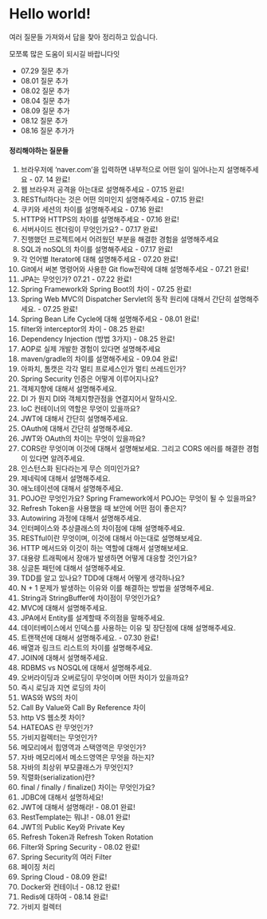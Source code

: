 # Hello world!
여러 질문들 가져와서 답을 찾아 정리하고 있습니다.

모쪼록 많은 도움이 되시길 바랍니다잇
- 07.29 질문 추가
- 08.01 질문 추가
- 08.02 질문 추가
- 08.04 질문 추가
- 08.09 질문 추가
- 08.12 질문 추가
- 08.16 질문 추가가
#### 정리해야하는 질문들
1. 브라우저에 ‘naver.com’을 입력하면 내부적으로 어떤 일이 일어나는지 설명해주세요 - 07. 14 완료!
2. 웹 브라우저 공격을 아는대로 설명해주세요 - 07.15 완료!
3. RESTful하다는 것은 어떤 의미인지 설명해주세요 - 07.15 완료!
4. 쿠키와 세션의 차이를 설명해주세요 - 07.16 완료!
5. HTTP와 HTTPS의 차이를 설명해주세요 - 07.16 완료!
6. 서버사이드 렌더링이 무엇인가요? - 07.17 완료!
7. 진행했던 프로젝트에서 어려웠던 부분을 해결한 경험을 설명해주세요
8. SQL과 noSQL의 차이를 설명해주세요 - 07.17 완료!
9. 각 언어별 Iterator에 대해 설명해주세요 - 07.20 완료!
10. Git에서 써본 명령어와 사용한 Git flow전략에 대해 설명해주세요 - 07.21 완료!
11. JPA는 무엇인가? 07.21 - 07.22 완료!
12. Spring Framework와 Spring Boot의 차이 - 07.25 완료!
13. Spring Web MVC의 Dispatcher Servlet의 동작 원리에 대해서 간단히 설명해주세요. - 07.25 완료!
14. Spring Bean Life Cycle에 대해 설명해주세요 - 08.01 완료!
15. filter와 interceptor의 차이 - 08.25 완료!
16. Dependency Injection (방법 3가지) - 08.25 완료!
17. AOP로 실제 개발한 경험이 있다면 설명해주세요
18. maven/gradle의 차이를 설명해주세요 - 09.04 완료!
19. 아파치, 톰캣은 각각 멀티 프로세스인가 멀티 쓰레드인가?
20. Spring Security 인증은 어떻게 이루어지나요?
21. 객체지향에 대해서 설명해주세요.
22. DI 가 뭔지 DI와 객체지향관점을 연결지어서 말하시오.
23. IoC 컨테이너의 역할은 무엇이 있을까요?
24. JWT에 대해서 간단히 설명해주세요.
25. OAuth에 대해서 간단히 설명해주세요.
26. JWT와 OAuth의 차이는 무엇이 있을까요?
27. CORS란 무엇이며 이것에 대해서 설명해보세요. 그리고 CORS 에러를 해결한 경험이 있다면 알려주세요.
28. 인스턴스화 된다라는게 무슨 의미인가요?
29. 제네릭에 대해서 설명해주세요.
30. 애노테이션에 대해서 설명해주세요.
31. POJO란 무엇인가요? Spring Framework에서 POJO는 무엇이 될 수 있을까요?
32. Refresh Token을 사용했을 때 보안에 어떤 점이 좋은지?
33. Autowiring 과정에 대해서 설명해주세요.
34. 인터페이스와 추상클래스의 차이점에 대해 설명해주세요.
35. RESTful이란 무엇이며, 이것에 대해서 아는대로 설명해보세요.
36. HTTP 메서드와 이것이 하는 역할에 대해서 설명해보세요.
37. 대용량 트래픽에서 장애가 발생하면 어떻게 대응할 것인가요?
38. 싱글톤 패턴에 대해서 설명해주세요.
39. TDD를 알고 있나요? TDD에 대해서 어떻게 생각하나요?
40. N + 1 문제가 발생하는 이유와 이를 해결하는 방법을 설명해주세요.
41. String과 StringBuffer에 차이점이 무엇인가요?
42. MVC에 대해서 설명해주세요.
43. JPA에서 Entity를 설계할때 주의점을 말해주세요.
44. 데이터베이스에서 인덱스를 사용하는 이유 및 장단점에 대해 설명해주세요.
45. 트랜잭션에 대해서 설명해주세요. - 07.30 완료!
46. 배열과 링크드 리스트의 차이를 설명해주세요.
47. JOIN에 대해서 설명해주세요.
48. RDBMS vs NOSQL에 대해서 설명해주세요.
49. 오버라이딩과 오버로딩이 무엇이며 어떤 차이가 있을까요?
50. 즉시 로딩과 지연 로딩의 차이
51. WAS와 WS의 차이
52. Call By Value와 Call By Reference 차이
53. http VS 웹소켓 차이?
54. HATEOAS 란 무엇인가?
55. 가비지컬렉터는 무엇인가?
56. 메모리에서 힙영역과 스택영역은 무엇인가?
57. 자바 메모리에서 메소드영역은 무엇을 하는지?
58. 자바의 최상위 부모클래스가 무엇인지?
59. 직렬화(serialization)란?
60. final / finally / finalize() 차이는 무엇인가요?
61. JDBC에 대해서 설명하세요!
62. JWT에 대해서 설명해라! - 08.01 완료!
63. RestTemplate는 뭐냐! - 08.01 완료!
64. JWT의 Public Key와 Private Key
65. Refresh Token과 Refresh Token Rotation
66. Filter와 Spring Security - 08.02 완료!
67. Spring Security의 여러 Filter
68. 페이징 처리
69. Spring Cloud - 08.09 완료!
70. Docker와 컨테이너 - 08.12 완료!
71. Redis에 대하여 - 08.14 완료!
72. 가비지 컬렉터
